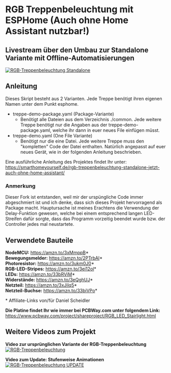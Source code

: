# RGB Treppenbeleuchtung mit ESPHome (Auch ohne Home Assistant nutzbar!)

## Livestream über den Umbau zur Standalone Variante mit Offline-Automatisierungen

[![RGB-Treppenbeleuchtung Standalone](http://img.youtube.com/vi/RzkHVJpzZmQ/0.jpg)](https://www.youtube.com/watch?v=RzkHVJpzZmQ "RGB Treppenbeleuchtung Standalone")

## Anleitung

Dieses Skript besteht aus 2 Varianten. Jede Treppe benötigt ihren eigenen Namen unter dem Punkt esphome.

* treppe-demo-package.yaml (Package-Variante)
  * Benötigt alle Dateien aus dem Verzeichnis ./common. Jede weitere Treppe benötigt nur die Angaben aus der treppe-demo-package.yaml, welche ihr dann in euer neues File einfügen müsst.
* treppe-demo.yaml (One File Variante)
  * Benötigt nur die eine Datei. Jede weitere Treppe muss den "kompletten" Code der Datei enthalten. Natürlich angepasst auf euer neues Gerät, wie in der folgenden Anleitung beschrieben.

Eine ausführliche Anleitung des Projektes findet Ihr unter:
<https://smarthomeyourself.de/rgb-treppenbeleuchtung-standalone-jetzt-auch-ohne-home-assistant/>

### Anmerkung

Dieser Fork ist entstanden, weil mir der urspüngliche Code immer abgeschmiert ist und ich denke, dass sich dieses Projekt hervorragend als Package macht. Hauptursache ist meines Erachtens die Verwendung der Delay-Funktion gewesen, welche bei einem entsprechend langen LED-Streifen dafür sorgte, dass das Programm vorzeitig beendet wurde bzw. der Controller jedes mal neustartete.

## Verwendete Bauteile

**NodeMCU:** <https://amzn.to/3xMmppB>*  
**Bewegungsmelder:** <https://amzn.to/2PTrbAI>*  
**Photoresistor:** <https://amzn.to/3ukm0J0>*  
**RGB-LED-Stripes:** <https://amzn.to/3ei12ol>*  
**LEDs:** <https://amzn.to/33bRViM>*  
**Widerstände:** <https://amzn.to/3eQghUJ>*  
**Netzteil:** <https://amzn.to/3xJilq5>*  
**Netzteil-Buchse:** <https://amzn.to/33biVPo>*  

\* Affiliate-Links von/für Daniel Scheidler

**Die Platine findet Ihr wie immer bei PCBWay.com unter folgendem Link:**
<https://www.pcbway.com/project/shareproject/RGB_LED_Stairlight.html>

## Weitere Videos zum Projekt

**Video zur ursprünglichen Variante der RGB-Treppenbeleuchtung**  
[![RGB-Treppenbeleuchtung](http://img.youtube.com/vi/jhAS_OhYyys/0.jpg)](https://www.youtube.com/watch?v=jhAS_OhYyys "RGB Treppenbeleuchtung Ursprung")

**Video zum Update: Stufenweise Animationen**  
[![RGB-Treppenbeleuchtung UPDATE](http://img.youtube.com/vi/29ch0v86I_o/0.jpg)](https://www.youtube.com/watch?v=29ch0v86I_o "RGB Treppenbeleuchtung jetzt auch mit Stufenweiser Animation")
